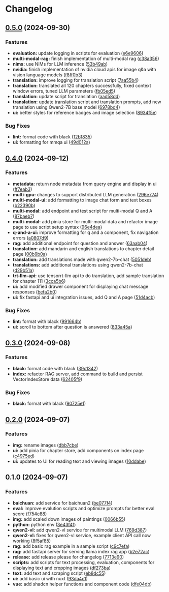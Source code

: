 # Changelog

## [0.5.0](https://github.com/briancaffey/HLLM/compare/v0.4.0...v0.5.0) (2024-09-30)


### Features

* **evaluation:** update logging in scripts for evaluation ([e6e9606](https://github.com/briancaffey/HLLM/commit/e6e96066217441421b8c9dabfb9c23c8dafaca6f))
* **multi-modal-rag:** finish implementation of multi-modal rag ([c38a356](https://github.com/briancaffey/HLLM/commit/c38a356902fc82a3942ab1b8e05a530834a5e969))
* **nims:** use NIMs for LLM inference ([53b49ab](https://github.com/briancaffey/HLLM/commit/53b49abc990e5488a7fe78f14d59a51b1d409ca4))
* **nvidia:** finish implementation of nvidia cloud apis for image q&a with vision language models ([f8ff0b3](https://github.com/briancaffey/HLLM/commit/f8ff0b3a4c45b23045f6ff6acfc318e244715e13))
* **translation:** improve logging for translation script ([7aa55b4](https://github.com/briancaffey/HLLM/commit/7aa55b48ea28fb44fea03c55137c4f17b016d496))
* **translation:** translated all 120 chapters successfully, fixed context window errors, tuned LLM parameters ([fb05ed5](https://github.com/briancaffey/HLLM/commit/fb05ed5c4bcf0946d5df34c3edf9ccb050eaa048))
* **translation:** update script for translation ([aad58dd](https://github.com/briancaffey/HLLM/commit/aad58dd1533dd2d523218528211ed03d280d8bff))
* **translation:** update translation script and translation prompts, add new translation using Qwen2-7B base model ([6978bd4](https://github.com/briancaffey/HLLM/commit/6978bd46d7338003bfcf62666bf7f911b61f7784))
* **ui:** better styles for reference badges and image selection ([8934f5e](https://github.com/briancaffey/HLLM/commit/8934f5e098992361d50c2514e18ffcdbca1c9ed9))


### Bug Fixes

* **lint:** format code with black ([12b1835](https://github.com/briancaffey/HLLM/commit/12b183568bd8939144919ea884cd0dcb5be3bb28))
* **ui:** formatting for mmqa ui ([49d012a](https://github.com/briancaffey/HLLM/commit/49d012a9e0d6bca84e3b9d11469f86f28c19d203))

## [0.4.0](https://github.com/briancaffey/HLLM/compare/v0.3.0...v0.4.0) (2024-09-12)


### Features

* **metadata:** return node metadata from query engine and display in ui ([ff7eab3](https://github.com/briancaffey/HLLM/commit/ff7eab3d536350d26f06cb3f9faab4752fe044ff))
* **multi-gpu:** changes to support distributed LLM generation ([296e774](https://github.com/briancaffey/HLLM/commit/296e774c6c3964261b711d993700e570a656f185))
* **multi-modal-ui:** add formatting to image chat form and text boxes ([b22390b](https://github.com/briancaffey/HLLM/commit/b22390bbd9062d5f51a0f89228080736fdd04b5c))
* **multi-modal:** add endpoint and test script for multi-modal Q and A ([87baeb7](https://github.com/briancaffey/HLLM/commit/87baeb7224e33608a07e4669e838f7d870655ed5))
* **multi-modal:** add pinia store for multi-modal data and refactor image page to use script setup syntax ([96e4dea](https://github.com/briancaffey/HLLM/commit/96e4dea27af541bc9dafa9d584c2d1c474f50bc6))
* **q-and-a-ui:** improve formatting for q and a component, fix navigation errors ([a0807d9](https://github.com/briancaffey/HLLM/commit/a0807d96f8249ef3bdf1c29f9024eed64157db8e))
* **rag:** add additional endpoint for question and answer ([63aab04](https://github.com/briancaffey/HLLM/commit/63aab04c42b05288d63d36c503fb63259ae790e3))
* **translation:** add mandarin and english translations to chapter detail page ([00b9b0a](https://github.com/briancaffey/HLLM/commit/00b9b0a7a3474d5bde73557ea2e5d89c40abaf2e))
* **translation:** add translations made with qwen2-7b-chat ([5051deb](https://github.com/briancaffey/HLLM/commit/5051deb56a7aa65dfd32b64bc6faba8f8acbd468))
* **translations:** add additional translations using qwen2-7b-chat ([d29b51a](https://github.com/briancaffey/HLLM/commit/d29b51a8f800cacf3f24d8e7d24b84f0779e5265))
* **trt-llm-api:** use tensorrt-llm api to do translation, add sample translation for chapter 111 ([3cca5b6](https://github.com/briancaffey/HLLM/commit/3cca5b6077cdfc5a62bc96d0048d9b644db5fbb8))
* **ui:** add modified drawer component for displaying chat message responses ([befa2b0](https://github.com/briancaffey/HLLM/commit/befa2b095f5c4e1b29512d4a94e28662f4db9989))
* **ui:** fix fastapi and ui integration issues, add Q and A page ([51d4acb](https://github.com/briancaffey/HLLM/commit/51d4acbb4b3c023ea6927f5cbe2077505da29161))


### Bug Fixes

* **lint:** format with black ([991664b](https://github.com/briancaffey/HLLM/commit/991664b05cef300a1ecb6ecb482fc2a59d3de11e))
* **ui:** scroll to bottom after question is answered ([833a45a](https://github.com/briancaffey/HLLM/commit/833a45af9a2895b6b01b10a1fb0aa5ffab5dbec0))

## [0.3.0](https://github.com/briancaffey/HLLM/compare/v0.2.0...v0.3.0) (2024-09-08)


### Features

* **black:** format code with black ([39c1342](https://github.com/briancaffey/HLLM/commit/39c1342ca58eedf31d80c1f48453dac11d6e2164))
* **index:** refactor RAG server, add command to build and persist VectorIndexStore data ([62405f9](https://github.com/briancaffey/HLLM/commit/62405f94c809d1493b8be4cb78a24a023f04f431))


### Bug Fixes

* **black:** format with black ([90725e1](https://github.com/briancaffey/HLLM/commit/90725e110cd1fc4557543eee67d7652ed511a9ee))

## [0.2.0](https://github.com/briancaffey/HLLM/compare/v0.1.0...v0.2.0) (2024-09-07)


### Features

* **img:** rename images ([dbb7cbe](https://github.com/briancaffey/HLLM/commit/dbb7cbe7c3996e3adc60cef8bf498f63564b2fb9))
* **ui:** add pinia for chapter store, add components on index page ([c4975ed](https://github.com/briancaffey/HLLM/commit/c4975ed3ea510245ed2aff61073865339e26d6fe))
* **ui:** updates to UI for reading text and viewing images ([10ddabe](https://github.com/briancaffey/HLLM/commit/10ddabe39c749671e453888f30c365da67e38d3a))

## 0.1.0 (2024-09-07)


### Features

* **baichuan:** add service for baichuan2 ([be077f4](https://github.com/briancaffey/HLLM/commit/be077f424aad6bcaa8650dc3237cc55f5774b0a7))
* **eval:** improve evalution scripts and optimize prompts for better eval score ([f754c88](https://github.com/briancaffey/HLLM/commit/f754c8885bf05fb7ccf2cae85194c3eb0fca6157))
* **img:** add scaled down images of paintings ([0066b55](https://github.com/briancaffey/HLLM/commit/0066b55b896364fc9a0e58666494d5d21b24050e))
* **python:** python env ([3e43f4f](https://github.com/briancaffey/HLLM/commit/3e43f4fcde5898c0bc6b3e0e6ec60e17392352cf))
* **qwen2-vl:** add qwen2-vl service for multimodal LLM ([769d387](https://github.com/briancaffey/HLLM/commit/769d387c2a84c370ae2f37566fc2311fa8fccc2b))
* **qwen2-vl:** fixes for qwen2-vl service, example client API call now working ([8f5af85](https://github.com/briancaffey/HLLM/commit/8f5af852ad9d0cd60edec7ea081ad8c2b0e4c061))
* **rag:** add basic rag example in a sample script ([c9c7efa](https://github.com/briancaffey/HLLM/commit/c9c7efa44f41f351d22c23d7bbf658da3b92f47c))
* **rag:** add fastapi server for serving llama index rag app ([b2e72ac](https://github.com/briancaffey/HLLM/commit/b2e72ac2be8c9dca615219f4347e4cd2a17c6a7c))
* **release:** add release please for changelog ([7713e90](https://github.com/briancaffey/HLLM/commit/7713e909d04a19b3afa8e01739414e6bb8e86c9b))
* **scripts:** add scripts for text processing, evaluation, components for displaying text and cropping images ([df273ba](https://github.com/briancaffey/HLLM/commit/df273bab7b34728ccdc94a1af2b4ca5846c77a29))
* **text:** add text and scraping script ([eb8dc55](https://github.com/briancaffey/HLLM/commit/eb8dc552ee1fcdc001fbe9d5765e18afafce0423))
* **ui:** add basic ui with nuxt ([93da4c1](https://github.com/briancaffey/HLLM/commit/93da4c13733ed1d7a65c6286bc9311884751ec8e))
* **vue:** add shadcn helper functions and component code ([dfe04db](https://github.com/briancaffey/HLLM/commit/dfe04db1d1bf0def0af2a4ef08cc12a898eeaad3))
